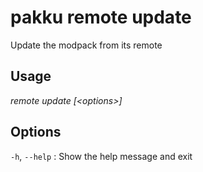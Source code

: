 # pakku remote update

Update the modpack from its remote

## Usage

<snippet id="snippet-cmd">

<var name="cmd">remote update</var>
<var name="params">[&lt;options&gt;] </var>
<include from="_template_cmd.md" element-id="template-cmd"/>

</snippet>

## Options

<snippet id="snippet-options-all">

`-h`, `--help`
: Show the help message and exit

</snippet>
